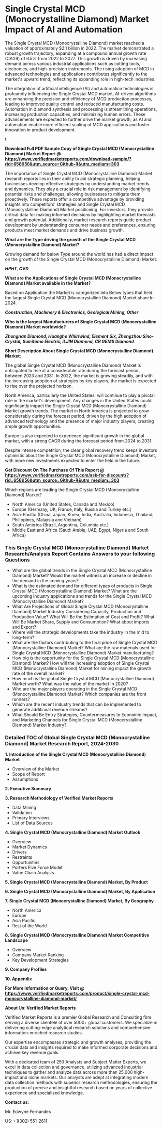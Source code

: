 <meta name="title" content="Global Single Crystal MCD (Monocrystalline Diamond) Market Impact of AI and Automation"><meta name="description" content="The Single Crystal MCD (Monocrystalline Diamond) market reached a valuation of approximately $2.1 billion in 2022. The market demonstrated a robust growth trajectory, "><meta name="title" content="Single Crystal MCD (Monocrystalline Diamond) Market Size, Share, Scope, Trends, Growth, Opportunities, Analysis, Forecast"><h1>Single Crystal MCD (Monocrystalline Diamond) Market Impact of AI and Automation</h1><p>The Single Crystal MCD (Monocrystalline Diamond) market reached a valuation of approximately $2.1 billion in 2022. The market demonstrated a robust growth trajectory, expanding at a compound annual growth rate (CAGR) of 6.5% from 2022 to 2027. This growth is driven by increasing demand across various industrial applications such as cutting tools, electronics, and high-precision instruments. The rising adoption of MCD in advanced technologies and applications contributes significantly to the market's upward trend, reflecting its expanding role in high-tech industries.</p><p>The integration of artificial intelligence (AI) and automation technologies is profoundly influencing the Single Crystal MCD market. AI-driven algorithms are enhancing the precision and efficiency of MCD production processes, leading to improved quality control and reduced manufacturing costs. Automation in diamond synthesis and processing is streamlining operations, increasing production capacities, and minimizing human errors. These advancements are expected to further drive the market growth, as AI and automation enable more efficient scaling of MCD applications and foster innovation in product development.</p>t</p><p id="" class=""><strong>Download Full PDF Sample Copy of Single Crystal MCD (Monocrystalline Diamond) Market Report @ <a href="https://www.verifiedmarketreports.com/download-sample/?rid=658956&utm_source=Github-R&utm_medium=303" target="_blank">https://www.verifiedmarketreports.com/download-sample/?rid=658956&utm_source=Github-R&utm_medium=303</a></strong></p><p>The importance of&nbsp;Single Crystal MCD (Monocrystalline Diamond) Market research reports lies in their ability to aid strategic planning, helping businesses develop effective strategies by understanding market trends and dynamics. They play a crucial role in risk management by identifying potential risks and challenges, allowing businesses to mitigate them proactively. These reports offer a competitive advantage by providing insights into competitors' strategies and Single Crystal MCD (Monocrystalline Diamond) Market positioning. For investors, they provide critical data for making informed decisions by highlighting market forecasts and growth potential. Additionally, market research reports guide product development by understanding consumer needs and preferences, ensuring products meet market demands and drive business growth.</p><p><strong>What are the&nbsp;Type driving the growth of the Single Crystal MCD (Monocrystalline Diamond) Market?</strong></p><p id="" class="">Growing demand for below Type around the world has had a direct impact on the growth of the Single Crystal MCD (Monocrystalline Diamond) Market:</p><em><strong>HPHT, CVD</strong></em></p><strong>What are the&nbsp;Applications&nbsp;of Single Crystal MCD (Monocrystalline Diamond) Market available in the Market?</strong></p><p id="" class="">Based on Application the Market is categorized into Below types that held the largest Single Crystal MCD (Monocrystalline Diamond) Market share In 2024.</p><em><strong>Construction, Machinery & Electronics, Geological Mining, Other</strong></em></p><strong>Who is the largest Manufacturers of Single Crystal MCD (Monocrystalline Diamond) Market worldwide?</strong></p><p><em><strong>Zhongnan Diamond, Huanghe Whirlwind, Element Six, Zhengzhou Sino-Crystal, Sumitomo Electric, ILJIN Diamond, CR GEMS Diamond</strong></em></p><p id="" class=""><strong>Short Description About Single Crystal MCD (Monocrystalline Diamond) Market:</strong></p><p>The global Single Crystal MCD (Monocrystalline Diamond) Market is anticipated to rise at a considerable rate during the forecast period, between 2023 and 2031. In 2022, the market is growing steadily, and with the increasing adoption of strategies by key players, the market is expected to rise over the projected horizon.</p><p>North America, particularly the United States, will continue to play a pivotal role in the market's development. Any changes in the United States could significantly impact the Single Crystal MCD (Monocrystalline Diamond) Market growth trends. The market in North America is projected to grow considerably during the forecast period, driven by the high adoption of advanced technology and the presence of major industry players, creating ample growth opportunities.</p><p>Europe is also expected to experience significant growth in the global market, with a strong CAGR during the forecast period from 2024 to 2031.</p><p>Despite intense competition, the clear global recovery trend keeps investors optimistic about the Single Crystal MCD (Monocrystalline Diamond) Market, with more new investments expected to enter the field in the future.</p><p id="" class=""><strong>Get Discount On The Purchase Of This Report @ <a href="https://www.verifiedmarketreports.com/ask-for-discount/?rid=658956&utm_source=Github-R&utm_medium=303" target="_blank">https://www.verifiedmarketreports.com/ask-for-discount/?rid=658956&utm_source=Github-R&utm_medium=303</a></strong></p>Which regions are leading the Single Crystal MCD (Monocrystalline Diamond) Market?</p><ul><li>North America (United States, Canada and Mexico)</li><li>Europe (Germany, UK, France, Italy, Russia and Turkey etc.)</li><li>Asia-Pacific (China, Japan, Korea, India, Australia, Indonesia, Thailand, Philippines, Malaysia and Vietnam)</li><li>South America (Brazil, Argentina, Columbia etc.)</li><li>Middle East and Africa (Saudi Arabia, UAE, Egypt, Nigeria and South Africa)</li></ul><h3 id="" class="">This Single Crystal MCD (Monocrystalline Diamond) Market Research/Analysis Report Contains Answers to your following Questions</h3><ul><li>What are the global trends in the Single Crystal MCD (Monocrystalline Diamond) Market? Would the market witness an increase or decline in the demand in the coming years?</li><li>What is the estimated demand for different types of products in Single Crystal MCD (Monocrystalline Diamond) Market? What are the upcoming industry applications and trends for the Single Crystal MCD (Monocrystalline Diamond) Market?</li><li>What Are Projections of Global Single Crystal MCD (Monocrystalline Diamond) Market Industry Considering Capacity, Production and Production Value? What Will Be the Estimation of Cost and Profit? What Will Be Market Share, Supply and Consumption? What about imports and Export?</li><li>Where will the strategic developments take the industry in the mid to long-term?</li><li>What are the factors contributing to the final price of Single Crystal MCD (Monocrystalline Diamond) Market? What are the raw materials used for Single Crystal MCD (Monocrystalline Diamond) Market manufacturing?</li><li>How big is the opportunity for the Single Crystal MCD (Monocrystalline Diamond) Market? How will the increasing adoption of Single Crystal MCD (Monocrystalline Diamond) Market for mining impact the growth rate of the overall market?</li><li>How much is the global Single Crystal MCD (Monocrystalline Diamond) Market worth? What was the value of the market In 2020?</li><li>Who are the major players operating in the Single Crystal MCD (Monocrystalline Diamond) Market? Which companies are the front runners?</li><li>Which are the recent industry trends that can be implemented to generate additional revenue streams?</li><li>What Should Be Entry Strategies, Countermeasures to Economic Impact, and Marketing Channels for Single Crystal MCD (Monocrystalline Diamond) Market Industry?</li></ul><h3 id="" class="">Detailed TOC of Global Single Crystal MCD (Monocrystalline Diamond) Market Research Report, 2024-2030</h3><p id="" class=""><strong>1. Introduction of the Single Crystal MCD (Monocrystalline Diamond) Market</strong></p><ul><li>Overview of the Market</li><li>Scope of Report</li><li>Assumptions</li></ul><p id="" class=""><strong>2. Executive Summary</strong></p><p id="" class=""><strong>3. Research Methodology of Verified Market Reports</strong></p><ul><li>Data Mining</li><li>Validation</li><li>Primary Interviews</li><li>List of Data Sources</li></ul><p id="" class=""><strong>4. Single Crystal MCD (Monocrystalline Diamond) Market Outlook</strong></p><ul><li>Overview</li><li>Market Dynamics</li><li>Drivers</li><li>Restraints</li><li>Opportunities</li><li>Porters Five Force Model</li><li>Value Chain Analysis</li></ul><p id="" class=""><strong>5. Single Crystal MCD (Monocrystalline Diamond) Market, By Product</strong></p><p id="" class=""><strong>6. Single Crystal MCD (Monocrystalline Diamond) Market, By Application</strong></p><p id="" class=""><strong>7. Single Crystal MCD (Monocrystalline Diamond) Market, By Geography</strong></p><ul><li>North America</li><li>Europe</li><li>Asia Pacific</li><li>Rest of the World</li></ul><p id="" class=""><strong>8. Single Crystal MCD (Monocrystalline Diamond) Market Competitive Landscape</strong></p><ul><li>Overview</li><li>Company Market Ranking</li><li>Key Development Strategies</li></ul><p id="" class=""><strong>9. Company Profiles</strong></p><p id="" class=""><strong>10. Appendix</strong></p><p id="" class=""><strong>For More Information or Query, Visit @ <a href="https://www.verifiedmarketreports.com/product/single-crystal-mcd-monocrystalline-diamond-market/" target="_blank">https://www.verifiedmarketreports.com/product/single-crystal-mcd-monocrystalline-diamond-market/</a></strong></p><p id="" class=""><strong>About Us: Verified Market Reports</strong></p><p id="" class="">Verified Market Reports is a premier Global Research and Consulting firm serving a diverse clientele of over 5000+ global customers. We specialize in delivering cutting-edge analytical research solutions and comprehensive information-enriched research studies.</p><p id="" class="">Our expertise encompasses strategic and growth analyses, providing the crucial data and insights required to make informed corporate decisions and achieve key revenue goals.</p><p id="" class="">With a dedicated team of 250 Analysts and Subject Matter Experts, we excel in data collection and governance, utilizing advanced industrial techniques to gather and analyze data across more than 25,000 high-impact and niche markets. Our analysts are adept at integrating modern data collection methods with superior research methodologies, ensuring the production of precise and insightful research based on years of collective experience and specialized knowledge.</p><p id="" class=""><strong>Contact us:</strong></p><p id="" class="">Mr. Edwyne Fernandes</p><p id="" class="">US: +1(302) 551-2611</p>